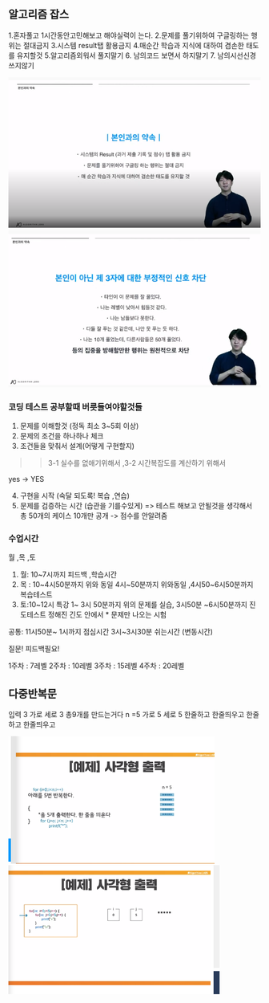 ## 알고리즘 잡스

<p>
1.혼자풀고 1시간동안고민해보고 해야실력이 는다.
2.문제를 풀기위하여 구글링하는 행위는 절대금지
3.시스템 result탭 활용금지
4.매순간 학습과 지식에 대하여 겸손한 태도를 유지할것
5.알고리즘외워서 풀지말기
6. 남의코드 보면서 하지말기
7. 남의시선신경쓰지않기
</p>
<img src ="/이미지.PNG">
<img src ="/img2.PNG">

### 코딩 테스트 공부할때 버릇들여야할것들
1. 문제를 이해할것 (정독 최소 3~5회 이상)
2. 문제의 조건을 하나하나 체크
3. 조건들을 맞춰서 설계(어떻게 구현할지)

>> 3-1 실수를 없애기위해서 ,3-2 시간복잡도를 계산하기 위해서

yes -> YES

4. 구현을 시작 (숙달 되도록! 복습 ,연습)
5. 문제를 검증하는 시간
(습관을 기를수있게) => 테스트 해보고 안될것을 생각해서
총 50개의 케이스 10개만 공개 -> 점수를 안알려줌

### 수업시간
월 ,목 ,토

1. 월: 10~7시까지 피드백 ,학습시간
2. 목 : 10~4시50분까지 위와 동일
   4시~50분까지 위와동일 ,4시50~6시50분까지 복습테스트
3. 토:10~12시 특강
1~ 3시 50분까지 위의 문제를 실습, 3시50분 ~6시50분까지 진도테스트
정해진 긴도 안에서 * 문제만 나오는 시험

공통: 11시50분~ 1시까지 점심시간
3시~3시30분 쉬는시간 (변동시간)

질문! 피드백필요!

1주차 : 7레벨
2주차 : 10레벨
3주차 : 15레벨
4주차 : 20레벨

## 다중반복문
입력 3 가로 세로 3
총9개를 만드는거다
n =5 가로 5 세로 5 
한줄하고 한줄띄우고 한줄하고 한줄띄우고

<img src ="/다중반복문.PNG">
<img src ="/다중반복문2.PNG">



